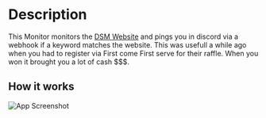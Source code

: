 # Description

This Monitor monitors the [DSM Website](https://london.doverstreetmarket.com/new-items) and pings you in discord via a webhook if a keyword matches the website. This was usefull a while ago when you had to register via First come First serve for their raffle. When you won it brought you a lot of cash $$$.



## How it works

![App Screenshot](https://i.imgur.com/kuPaiHn.png)

